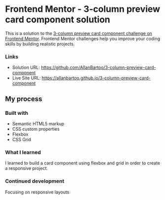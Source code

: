 # Frontend Mentor - 3-column preview card component solution

This is a solution to the [3-column preview card component challenge on Frontend Mentor](https://www.frontendmentor.io/challenges/3column-preview-card-component-pH92eAR2-). Frontend Mentor challenges help you improve your coding skills by building realistic projects. 

### Links

- Solution URL: https://github.com/AllanBartoo/3-column-preview-card-component
- Live Site URL: https://allanbartoo.github.io/3-column-preview-card-component

## My process

### Built with

- Semantic HTML5 markup
- CSS custom properties
- Flexbox
- CSS Grid

### What I learned

I learned to build a card component using flexbox and grid in order to create a responsive project.

### Continued development

Focusing on responsive layouts

